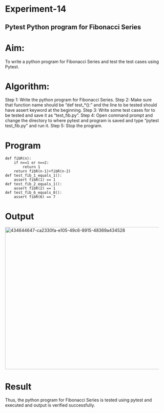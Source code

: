 # Experiment-14
## Pytest Python program for Fibonacci Series 
# Aim:
To write a python program for Fibonacci Series and test the test cases using Pytest. 
# Algorithm: 
Step 1: Write the python program for Fibonacci Series.
Step 2: Make sure that function name should be “def test_*():” and the line to be tested
should have assert keyword at the beginning.
Step 3: Write some test cases for to be tested and save it as “test_fib.py”.
Step 4: Open command prompt and change the directory to where pytest and program is
saved and type “pytest test_fib.py” and run it.
Step 5: Stop the program. 
# Program
```
def fibR(n): 
    if n==1 or n==2: 
        return 1 
    return fibR(n-1)+fibR(n-2) 
def test_fib_1_equals_1(): 
    assert fibR(1) == 1 
def test_fib_2_equals_1(): 
    assert fibR(2) == 1 
def test_fib_6_equals_8(): 
    assert fibR(6) == 7
```
# Output
<img width="1302" height="466" alt="434644647-ca2330fa-e105-49c6-8915-48369a434528" src="https://github.com/user-attachments/assets/f99229e0-af88-459b-9c81-b6083cedf406" />



# Result
Thus, the python program for Fibonacci Series is tested using pytest and executed and output is verified successfully.
